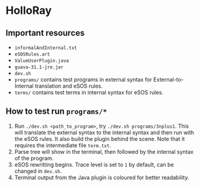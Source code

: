 # HolloRay

## Important resources

- `informalAndInternal.txt`
- `eSOSRules.art`
- `ValueUserPlugin.java`
- `guava-31.1-jre.jar`
- `dev.sh`
- `programs/` contains test programs in external syntax for External-to-Internal translation and eSOS rules.
- `terms/` contains test terms in internal syntax for eSOS rules.

## How to test run `programs/*`

1. Run `./dev.sh <path_to_program>`, try `./dev.sh programs/3nplus1`. This will translate the external syntax to the internal syntax and then run with the eSOS rules. It also build the plugin behind the scene. Note that it requires the intermediate file `term.txt`.
2. Parse tree will show in the terminal, then followed by the internal syntax of the program.
3. eSOS rewritting begins. Trace level is set to `1` by default, can be changed in `dev.sh`. 
4. Terminal output from the Java plugin is coloured for better readability.
